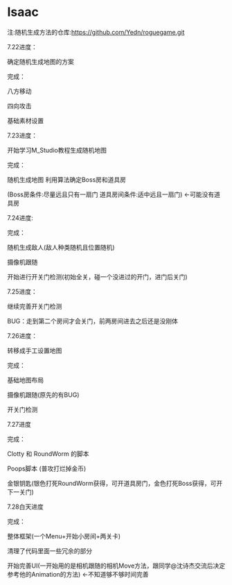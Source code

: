 # Isaac
注:随机生成方法的仓库:https://github.com/Yedn/roguegame.git

7.22进度：

确定随机生成地图的方案

完成：

  八方移动
  
  四向攻击
  
  基础素材设置

7.23进度：

开始学习M_Studio教程生成随机地图

完成：

  随机生成地图 利用算法确定Boss房和道具房
  
  (Boss房条件:尽量远且只有一扇门 道具房间条件:适中远且一扇门) <-可能没有道具房

7.24进度:

完成：

  随机生成敌人(敌人种类随机且位置随机)
  
  摄像机跟随
  
  开始进行开关门检测(初始全关，碰一个没进过的开门，进门后关门)

7.25进度：

  继续完善开关门检测
  
  BUG：走到第二个房间才会关门，前两房间进去之后还是没刚体

7.26进度：

转移成手工设置地图

完成：

  基础地图布局
  
  摄像机跟随(原先的有BUG)
  
  开关门检测

7.27进度

完成：

  Clotty 和 RoundWorm 的脚本
  
  Poops脚本 (普攻打烂掉金币)
  
  金银钥匙(银色打死RoundWorm获得，可开道具房门，金色打死Boss获得，可开下一关门)
  
7.28白天进度

完成：

  整体框架(一个Menu+开始小房间+两关卡)

  清理了代码里面一些冗余的部分
  
开始完善UI(一开始用的是相机跟随的相机Move方法，跟同学@沈诗杰交流后决定参考他的Animation的方法) <-不知道够不够时间完善
